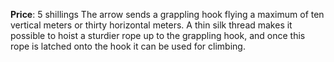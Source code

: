 **Price**: 5 shillings
The arrow sends a grappling hook flying a maximum of ten vertical meters or thirty horizontal meters. A thin silk thread makes it possible to hoist a sturdier rope up to the grappling hook, and once this rope is latched onto the hook it can be used for climbing.
